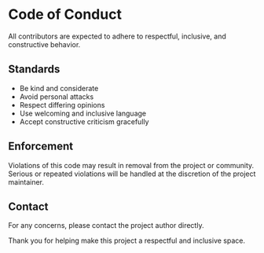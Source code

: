 # Code of Conduct

All contributors are expected to adhere to respectful, inclusive, and constructive behavior.

## Standards

- Be kind and considerate
- Avoid personal attacks
- Respect differing opinions
- Use welcoming and inclusive language
- Accept constructive criticism gracefully

## Enforcement

Violations of this code may result in removal from the project or community. Serious or repeated violations will be handled at the discretion of the project maintainer.

## Contact

For any concerns, please contact the project author directly.

Thank you for helping make this project a respectful and inclusive space.
